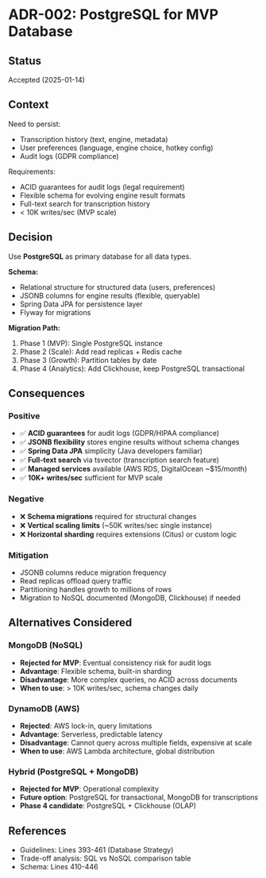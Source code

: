 # ADR-002: PostgreSQL for MVP Database

## Status
Accepted (2025-01-14)

## Context
Need to persist:
- Transcription history (text, engine, metadata)
- User preferences (language, engine choice, hotkey config)
- Audit logs (GDPR compliance)

Requirements:
- ACID guarantees for audit logs (legal requirement)
- Flexible schema for evolving engine result formats
- Full-text search for transcription history
- < 10K writes/sec (MVP scale)

## Decision
Use **PostgreSQL** as primary database for all data types.

**Schema:**
- Relational structure for structured data (users, preferences)
- JSONB columns for engine results (flexible, queryable)
- Spring Data JPA for persistence layer
- Flyway for migrations

**Migration Path:**
1. Phase 1 (MVP): Single PostgreSQL instance
2. Phase 2 (Scale): Add read replicas + Redis cache
3. Phase 3 (Growth): Partition tables by date
4. Phase 4 (Analytics): Add Clickhouse, keep PostgreSQL transactional

## Consequences

### Positive
- ✅ **ACID guarantees** for audit logs (GDPR/HIPAA compliance)
- ✅ **JSONB flexibility** stores engine results without schema changes
- ✅ **Spring Data JPA** simplicity (Java developers familiar)
- ✅ **Full-text search** via tsvector (transcription search feature)
- ✅ **Managed services** available (AWS RDS, DigitalOcean ~$15/month)
- ✅ **10K+ writes/sec** sufficient for MVP scale

### Negative
- ❌ **Schema migrations** required for structural changes
- ❌ **Vertical scaling limits** (~50K writes/sec single instance)
- ❌ **Horizontal sharding** requires extensions (Citus) or custom logic

### Mitigation
- JSONB columns reduce migration frequency
- Read replicas offload query traffic
- Partitioning handles growth to millions of rows
- Migration to NoSQL documented (MongoDB, Clickhouse) if needed

## Alternatives Considered

### MongoDB (NoSQL)
- **Rejected for MVP**: Eventual consistency risk for audit logs
- **Advantage**: Flexible schema, built-in sharding
- **Disadvantage**: More complex queries, no ACID across documents
- **When to use**: > 10K writes/sec, schema changes daily

### DynamoDB (AWS)
- **Rejected**: AWS lock-in, query limitations
- **Advantage**: Serverless, predictable latency
- **Disadvantage**: Cannot query across multiple fields, expensive at scale
- **When to use**: AWS Lambda architecture, global distribution

### Hybrid (PostgreSQL + MongoDB)
- **Rejected for MVP**: Operational complexity
- **Future option**: PostgreSQL for transactional, MongoDB for transcriptions
- **Phase 4 candidate**: PostgreSQL + Clickhouse (OLAP)

## References
- Guidelines: Lines 393-461 (Database Strategy)
- Trade-off analysis: SQL vs NoSQL comparison table
- Schema: Lines 410-446
